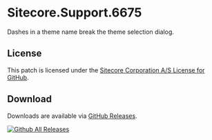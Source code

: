 # Sitecore.Support.6675
Dashes in a theme name break the theme selection dialog.

## License  
This patch is licensed under the [Sitecore Corporation A/S License for GitHub](https://github.com/sitecoresupport/Sitecore.Support.6675/blob/master/LICENSE).  

## Download  
Downloads are available via [GitHub Releases](https://github.com/sitecoresupport/Sitecore.Support.6675/releases).  

[![Github All Releases](https://img.shields.io/github/downloads/SitecoreSupport/Sitecore.Support.6675/total.svg)](https://github.com/SitecoreSupport/Sitecore.Support.6675/releases)
